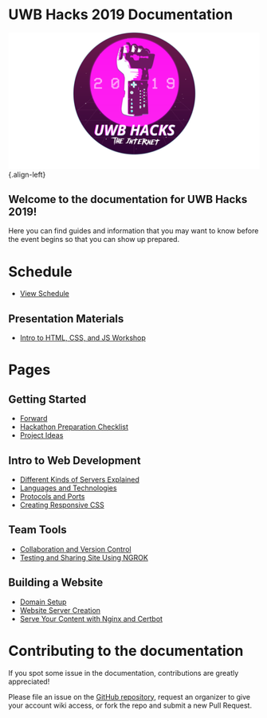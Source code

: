 # UWB Hacks 2019 Documentation
![Powerglove Internet Sticker 1 4](/uploads/powerglove-internet-sticker-1-4.png "Powerglove Internet Sticker 1 4"){.align-left}

## Welcome to the documentation for UWB Hacks 2019!

Here you can find guides and information that you may want to know before the event begins so that you can show up prepared.

# Schedule
* [View Schedule](https://uwbhacks.com)

## Presentation Materials

* [Intro to HTML, CSS, and JS Workshop](presentations/htmlcssjs)

# Pages

## Getting Started
*  [Forward](getting-started/forward)
*  [Hackathon Preparation Checklist](getting-started/hackathon-preparation-checklist)
*  [Project Ideas](getting-started/project-ideas)

## Intro to Web Development
* [Different Kinds of Servers Explained](getting-started/intro-to-webdev/kinds-of-servers)
* [Languages and Technologies](getting-started/intro-to-webdev/languages-and-technologies)
* [Protocols and Ports](getting-started/intro-to-webdev/protocols-and-ports)
* [Creating Responsive CSS](getting-started/intro-to-webdev/responsive-css)

## Team Tools
* [Collaboration and Version Control](getting-started/intro-to-webdev/collaboration)
* [Testing and Sharing Site Using NGROK](getting-started/intro-to-webdev/testing-your-site-with-ngrok)

## Building a Website
* [Domain Setup](deploy-a-website/domain-setup)
* [Website Server Creation](deploy-a-website/server-creation)
* [Serve Your Content with Nginx and Certbot](deploy-a-website/nginx-certbot)

# Contributing to the documentation

If you spot some issue in the documentation, contributions are greatly appreciated!

Please file an issue on the [GitHub repository][github],
request an organizer to give your account wiki access,
or fork the repo and submit a new Pull Request.

[github]: https://github.com/UWB-ACM/Hackathon-Docs
